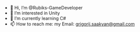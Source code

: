 - 👋 Hi, I’m @Rubiks-GameDeveloper
- 👀 I’m interested in Unity
- 🌱 I’m currently learning C#
- 📫 How to reach me: my Email: grigorij.saakyan@gmail.com

<!---
Rubiks-GameDeveloper/Rubiks-GameDeveloper is a ✨ special ✨ repository because its `README.md` (this file) appears on your GitHub profile.
You can click the Preview link to take a look at your changes.
--->
